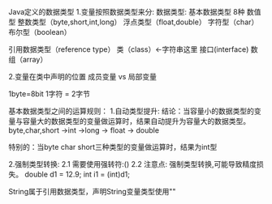 Java定义的数据类型
1.变量按照数据类型来分:
数据类型:
  基本数据类型 8种
     数值型
        整数类型（byte,short,int,long）
        浮点类型（float,double）
    字符型（char）
    布尔型（boolean）

  引用数据类型（reference type）
    类（class）<-字符串这里
    接口(interface)
    数组（array）

2.变量在类中声明的位置
   成员变量 vs 局部变量

1byte=8bit
1字符 = 2字节 


基本数据类型之间的运算规则：
1.自动类型提升:
  结论：当容量小的数据类型的变量与容量大的数据类型的变量做运算时，结果自动提升为容量大的数据类型。  
      byte,char,short ->int ->long -> float -> double 

   特别的：当byte char short三种类型的变量做运算时，结果为int型

2.强制类型转换:
   2.1 需要使用强转符:()
   2.2 注意点: 强制类型转换,可能导致精度损失。 
  double d1 = 12.9;
  int i1 = (int)d1;

String属于引用数据类型，声明String变量类型使用""
